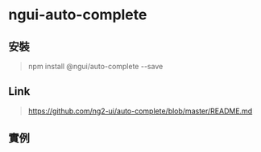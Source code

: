 # ngui-auto-complete

## 安裝

   > npm install @ngui/auto-complete --save


## Link 

   > https://github.com/ng2-ui/auto-complete/blob/master/README.md


## 實例

